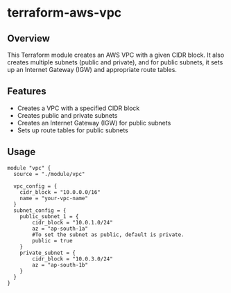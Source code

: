# terraform-aws-vpc

## Overview

This Terraform module creates an AWS VPC with a given CIDR block. It also creates multiple subnets (public and private), and for public subnets, it sets up an Internet Gateway (IGW) and appropriate route tables.

## Features

- Creates a VPC with a specified CIDR block
- Creates public and private subnets
- Creates an Internet Gateway (IGW) for public subnets
- Sets up route tables for public subnets

## Usage
```
module "vpc" {
  source = "./module/vpc"

  vpc_config = {
    cidr_block = "10.0.0.0/16"
    name = "your-vpc-name"
  }
  subnet_config = {
    public_subnet_1 = {
        cidr_block = "10.0.1.0/24"
        az = "ap-south-1a"
        #To set the subnet as public, default is private.
        public = true
    }
    private_subnet = {
        cidr_block = "10.0.3.0/24"
        az = "ap-south-1b"
    }
  }
}

```